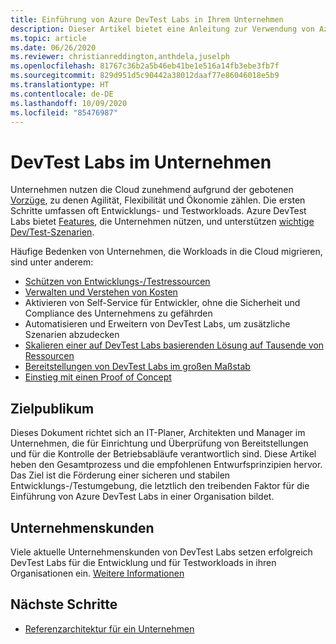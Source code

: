 ```yaml
---
title: Einführung von Azure DevTest Labs in Ihrem Unternehmen
description: Dieser Artikel bietet eine Anleitung zur Verwendung von Azure DevTest Labs in Ihrem Unternehmen.
ms.topic: article
ms.date: 06/26/2020
ms.reviewer: christianreddington,anthdela,juselph
ms.openlocfilehash: 81767c36b2a5b46eb41be1e516a14fb3ebe3fb7f
ms.sourcegitcommit: 829d951d5c90442a38012daaf77e86046018e5b9
ms.translationtype: HT
ms.contentlocale: de-DE
ms.lasthandoff: 10/09/2020
ms.locfileid: "85476987"
---
```

# <a name="devtest-labs-in-the-enterprise"></a>DevTest Labs im Unternehmen
Unternehmen nutzen die Cloud zunehmend aufgrund der gebotenen [Vorzüge](/azure/architecture/cloud-adoption/business-strategy/cloud-migration-business-case), zu denen Agilität, Flexibilität und Ökonomie zählen. Die ersten Schritte umfassen oft Entwicklungs- und Testworkloads. Azure DevTest Labs bietet [Features](devtest-lab-concepts.md), die Unternehmen nützen, und unterstützen [wichtige Dev/Test-Szenarien](devtest-lab-guidance-get-started.md).

Häufige Bedenken von Unternehmen, die Workloads in die Cloud migrieren, sind unter anderem:

- [Schützen von Entwicklungs-/Testressourcen](devtest-lab-guidance-governance-policy-compliance.md)
- [Verwalten und Verstehen von Kosten](devtest-lab-guidance-governance-cost-ownership.md)
- Aktivieren von Self-Service für Entwickler, ohne die Sicherheit und Compliance des Unternehmens zu gefährden
- Automatisieren und Erweitern von DevTest Labs, um zusätzliche Szenarien abzudecken
- [Skalieren einer auf DevTest Labs basierenden Lösung auf Tausende von Ressourcen](devtest-lab-guidance-scale.md)
- [Bereitstellungen von DevTest Labs im großen Maßstab](devtest-lab-guidance-orchestrate-implementation.md)
- [Einstieg mit einen Proof of Concept](devtest-lab-guidance-orchestrate-implementation.md)

## <a name="intended-audience"></a>Zielpublikum
Dieses Dokument richtet sich an IT-Planer, Architekten und Manager im Unternehmen, die für Einrichtung und Überprüfung von Bereitstellungen und für die Kontrolle der Betriebsabläufe verantwortlich sind. Diese Artikel heben den Gesamtprozess und die empfohlenen Entwurfsprinzipien hervor. Das Ziel ist die Förderung einer sicheren und stabilen Entwicklungs-/Testumgebung, die letztlich den treibenden Faktor für die Einführung von Azure DevTest Labs in einer Organisation bildet.

## <a name="enterprise-customers"></a>Unternehmenskunden

Viele aktuelle Unternehmenskunden von DevTest Labs setzen erfolgreich DevTest Labs für die Entwicklung und für Testworkloads in ihren Organisationen ein. [Weitere Informationen](https://azure.microsoft.com/case-studies/?term=DevTest+labs)

## <a name="next-steps"></a>Nächste Schritte
- [Referenzarchitektur für ein Unternehmen](devtest-lab-reference-architecture.md)
